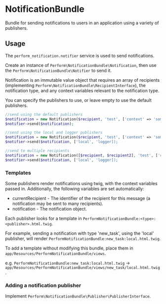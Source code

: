 # NotificationBundle

Bundle for sending notifications to users in an application using a variety of publishers.

## Usage

The `perform_notification.notifier` service is used to send notifications.

Create an instance of
`Perform\NotificationBundle\Notification`, then use the
`Perform\NotificationBundle\Notifier` to send it.

Notification is an immutable value object that requires an array of
recipients (implementing `Perform\NotificationBundle\RecipientInterface`),
the notification type, and any context variables relevant
to the notification type.

You can specify the publishers to use, or leave empty to use the
default publishers.

```php
//send using the default publishers
$notification = new Notification($recipient, 'test', ['context' => 'some_context_variable']);
$notifier->send($notification);
```

```php
//send using the local and logger publishers
$notification = new Notification($recipient, 'test', ['context' => 'some_context_variable']);
$notifier->send($notification, ['local', 'logger]);
```

```php
//send to multiple recipients
$notification = new Notification([$recipient, $recipient2], 'test', ['context' => 'some_context_variable']);
$notifier->send($notification, ['local', 'logger]);
```

### Templates

Some publishers render notifications using twig, with the context
variables passed in. Additionally, the following variables are set
automatically:

* currentRecipient - The identifier of the recipient for this message
  (a notification may be sent to many recipients).
* notification - The notification object.

Each publisher looks for a template in
`PerformNotificationBundle:<type>:<publisher>.html.twig`.

For example, sending a notification with type 'new_task', using the
'local' publisher, will render `PerformNotificationBundle:new_task:local.html.twig`.

To add a template without modifying this bundle, place them in
`app/Resources/PerformNotificationBundle/views`.

e.g. `PerformNotificationBundle:new_task:local.html.twig` ->
`app/Resources/PerformNotificationBundle/views/new_task/local.html.twig`.

### Adding a notification publisher

Implement `Perform\NotificationBundle\Publisher\PublisherInterface`.
